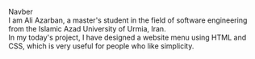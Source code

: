 Navber</br>
I am Ali Azarban, a master's student in the field of software engineering from the Islamic Azad University of Urmia, Iran.</br>
In my today's project, I have designed a website menu using HTML and CSS, which is very useful for people who like simplicity.

